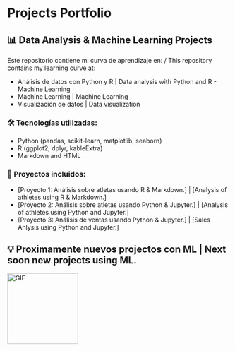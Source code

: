 # Projects Portfolio

## 📊 Data Analysis & Machine Learning Projects

Este repositorio contiene mi curva de aprendizaje en: / This repository contains my learning curve at:
- Análisis de datos con Python y R |  Data analysis with Python and R - Machine Learning
- Machine Learning | Machine Learning
- Visualización de datos |  Data visualization

### 🛠️ Tecnologías utilizadas:
- Python (pandas, scikit-learn, matplotlib, seaborn)
- R (ggplot2, dplyr, kableExtra)
- Markdown and HTML

### 📁 Proyectos incluidos:
- [Proyecto 1: Análisis sobre atletas usando R & Markdown.] | [Analysis of athletes using R & Markdown.]
- [Proyecto 2: Análisis sobre atletas usando Python & Jupyter.] | [Analysis of athletes using Python and Jupyter.]
- [Proyecto 3: Análisis de ventas usando Python & Jupyter.] | [Sales Anlysis using Python and Jupyter.]


## 💡 Proximamente nuevos projectos con ML | Next soon new projects using ML.

<img align="middle" alt="GIF" height="160px" src="https://media.giphy.com/media/Ah3zHH7hvsSB2/giphy.gif" />
